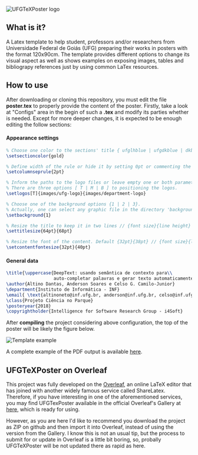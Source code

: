![UFGTeXPoster logo](https://raw.githubusercontent.com/altinodantas/ufgtexposter/master/images/ufgtexposter.png)

## What is it?
A Latex template to help student, professors and/or researchers from Universidade Federal de Goiás (UFG) 
preparing their works in posters with the format 120x90cm. The template provides different options to change its visual 
aspect as well as shows examples on exposing images, tables and bibliograpy references just by using common LaTex resources.

## How to use
After downloading or cloning this repository, you must edit the file **poster.tex** to properly provide the content of the poster. 
Firstly, take a look at "Configs" area in the begin of such a **.tex** and modify its parties whether is needed. 
Except for more deeper changes, it is expected to be enough editing the follow sections: 
  
  #### Appearance settings
  ```tex
  % Choose one color to the sections' title { ufglhblue | ufgdkblue | dkblue | black | gold }
  \setsectioncolor{gold} 

  % Define width of the rule or hide it by setting 0pt or commenting the follow command 
  \setcolumnseprule{2pt}

  % Inform the paths to the logo files or leave empty one or both parameters. 
  % There are three options [ T | M | B ] to positioning the logos. 
  \setlogos[T]{images/ufg-logo}{images/department-logo}

  % Choose one of the background options {1 | 2 | 3}. 
  % Actually, one can select any graphic file in the directory 'backgrounds'. 
  \setbackground{1}

  % Resize the title to keep it in two lines // {font size}{line height}
  \settitlesize{64pt}{68pt}

  % Resize the font of the content. Default {32pt}{38pt} // {font size}{line height}
  \setcontentfontesize{32pt}{40pt}
  ```
  #### General data
  ```tex
  \title{\uppercase{DeepText: usando semântica de contexto para\\ 
                    auto-completar palavras e gerar texto automaticamente}} 
  \author{Altino Dantas, Anderson Soares e Celso G. Camilo-Junior} 
  \department{Instituto de Informática - INF}
  \email{ \text{altinoneto@inf.ufg.br, anderson@inf.ufg.br, celso@inf.ufg.br} }
  \class{Projeto Ciência no Parque}
  \posteryear{2018}
  \copyrightholder{Intelligence for Software Research Group - i4Soft}
  ```
After **compiling** the project considering above configuration, the top of the poster will be likely the figure below.  
  
  ![Template example](https://raw.githubusercontent.com/altinodantas/ufgtexposter/master/images/background-1.png)

A complete example of the PDF output is available [here](https://github.com/altinodantas/ufgtexposter/blob/master/images/template.png).

## UFGTeXPoster on Overleaf
This project was fully developed on the [Overleaf](https://www.overleaf.com), an online LaTeX editor that has joined with another widely famous service called ShareLatex. Therefore, if you have interesting in one of the aforementioned services, you may find UFGTexPoster available in the official Overleaf's Gallery at [here](https://www.overleaf.com/latex/templates/poster-ufg/rjwsyhyhkkfk), which is ready for using.

However, as you are here I'd like to recommend you download the project as ZIP on github and then import it into Overleaf, instead of using the version from the Gallery. I know this is not an usual tip, but the process to submit for or update in Overleaf is a little bit boring, so, probally UFGTeXPoster will be not updated there as rapid as here.     
